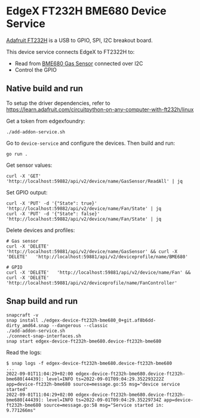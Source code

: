 # EdgeX FT232H BME680 Device Service

[Adafruit FT232H](https://www.adafruit.com/product/2264) is a USB to GPIO, SPI, I2C breakout board. 

This device service connects EdgeX to FT2322H to:
- Read from [BME680 Gas Sensor](https://www.adafruit.com/product/3660) connected over I2C
- Control the GPIO


## Native build and run
To setup the driver dependencies, refer to https://learn.adafruit.com/circuitpython-on-any-computer-with-ft232h/linux


Get a token from edgexfoundry:
```
./add-addon-service.sh
```

Go to `device-service` and configure the devices. Then build and run:
```
go run .
```

Get sensor values:
```
curl -X 'GET' 'http://localhost:59882/api/v2/device/name/GasSensor/ReadAll' | jq
```

Set GPIO output:
```
curl -X 'PUT' -d '{"State": true}'  'http://localhost:59882/api/v2/device/name/Fan/State' | jq
curl -X 'PUT' -d '{"State": false}'  'http://localhost:59882/api/v2/device/name/Fan/State' | jq
```

Delete devices and profiles:
```
# Gas sensor
curl -X 'DELETE'   'http://localhost:59881/api/v2/device/name/GasSensor' && curl -X 'DELETE'   'http://localhost:59881/api/v2/deviceprofile/name/BME680'

# GPIO
curl -X 'DELETE'   'http://localhost:59881/api/v2/device/name/Fan' && curl -X 'DELETE'   'http://localhost:59881/api/v2/deviceprofile/name/FanController' 
```

## Snap build and run

```
snapcraft -v
snap install ./edgex-device-ft232h-bme680_0+git.af8b6dd-dirty_amd64.snap --dangerous --classic
./add-addon-service.sh 
./connect-snap-interfaces.sh 
snap start edgex-device-ft232h-bme680.device-ft232h-bme680
```

Read the logs:
```
$ snap logs -f edgex-device-ft232h-bme680.device-ft232h-bme680 
...
2022-09-01T11:04:29+02:00 edgex-device-ft232h-bme680.device-ft232h-bme680[44439]: level=INFO ts=2022-09-01T09:04:29.352293222Z app=device-ft232h-bme680 source=message.go:55 msg="device service started"
2022-09-01T11:04:29+02:00 edgex-device-ft232h-bme680.device-ft232h-bme680[44439]: level=INFO ts=2022-09-01T09:04:29.35229734Z app=device-ft232h-bme680 source=message.go:58 msg="Service started in: 9.771266ms"
```
